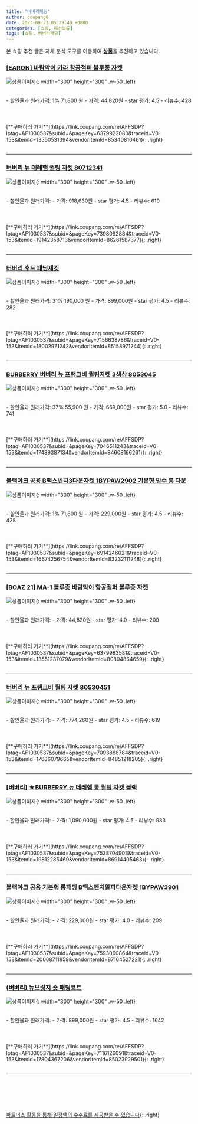 ```yaml
---
title: "버버리패딩"
author: coupang6
date: 2023-09-23 05:29:49 +0800
categories: [쇼핑, 패션의류]
tags: [쇼핑, 버버리패딩]
---
```


본 쇼핑 추천 글은 자체 분석 도구를 이용하여 [**상품**](https://link.coupang.com/a/bao1ui)을 추천하고 있습니다.

### [[EARON] 바람막이 카라 항공점퍼 블루종 자켓](https://link.coupang.com/re/AFFSDP?lptag=AF1030537&subid=&pageKey=6379922080&traceid=V0-153&itemId=13550531394&vendorItemId=85340810461)

![상품이미지](https://thumbnail8.coupangcdn.com/thumbnails/remote/230x230ex/image/vendor_inventory/1df1/fba796443bd01e3994672d773a4abe9843bd92bc1ff70c3b4a67cdde2225.jpg){: width="300" height="300" .w-50 .left}


<br>
- 할인율과 원래가격: 1%  71,800   원
- 가격: 44,820원
- star 평가: 4.5
- 리뷰수: 428
<br>
<br>
<br>
<br>
[**구매하러 가기**](https://link.coupang.com/re/AFFSDP?lptag=AF1030537&subid=&pageKey=6379922080&traceid=V0-153&itemId=13550531394&vendorItemId=85340810461){: .right}
<br>
<br>

---

### [버버리 뉴 데레햄 퀼팅 자켓 80712341](https://link.coupang.com/re/AFFSDP?lptag=AF1030537&subid=&pageKey=7398092884&traceid=V0-153&itemId=19142358713&vendorItemId=86261587377)

![상품이미지](https://thumbnail9.coupangcdn.com/thumbnails/remote/230x230ex/image/vendor_inventory/351f/101281a2fe52318c8a978ff7380fc101183aed0c784b822accc27ebe266c.jpg){: width="300" height="300" .w-50 .left}


<br>
- 할인율과 원래가격: 
- 가격: 918,630원
- star 평가: 4.5
- 리뷰수: 619
<br>
<br>
<br>
<br>
[**구매하러 가기**](https://link.coupang.com/re/AFFSDP?lptag=AF1030537&subid=&pageKey=7398092884&traceid=V0-153&itemId=19142358713&vendorItemId=86261587377){: .right}
<br>
<br>

---

### [버버리 후드 패딩재킷](https://link.coupang.com/re/AFFSDP?lptag=AF1030537&subid=&pageKey=7156638786&traceid=V0-153&itemId=18002971242&vendorItemId=85158971244)

![상품이미지](https://thumbnail8.coupangcdn.com/thumbnails/remote/230x230ex/image/vendor_inventory/f191/1ff761d98c0a16909537eb3ebc0855bfe520b884c04938ac3c46c9bb6d98.jpg){: width="300" height="300" .w-50 .left}


<br>
- 할인율과 원래가격: 31%  190,000   원
- 가격: 899,000원
- star 평가: 4.5
- 리뷰수: 282
<br>
<br>
<br>
<br>
[**구매하러 가기**](https://link.coupang.com/re/AFFSDP?lptag=AF1030537&subid=&pageKey=7156638786&traceid=V0-153&itemId=18002971242&vendorItemId=85158971244){: .right}
<br>
<br>

---

### [BURBERRY 버버리 뉴 프랭크비 퀼팅자켓 3색상 8053045](https://link.coupang.com/re/AFFSDP?lptag=AF1030537&subid=&pageKey=7046511243&traceid=V0-153&itemId=17439387134&vendorItemId=84608166261)

![상품이미지](https://thumbnail7.coupangcdn.com/thumbnails/remote/230x230ex/image/vendor_inventory/cb99/4ae55b7a4675c02b8d863be9578daa6754164bc47bd4eeb81c903d07eae7.jpg){: width="300" height="300" .w-50 .left}


<br>
- 할인율과 원래가격: 37%  55,900   원
- 가격: 669,000원
- star 평가: 5.0
- 리뷰수: 741
<br>
<br>
<br>
<br>
[**구매하러 가기**](https://link.coupang.com/re/AFFSDP?lptag=AF1030537&subid=&pageKey=7046511243&traceid=V0-153&itemId=17439387134&vendorItemId=84608166261){: .right}
<br>
<br>

---

### [블랙야크 공용 B맥스벤치3다운자켓 1BYPAW2902 기본형 발수 롱 다운](https://link.coupang.com/re/AFFSDP?lptag=AF1030537&subid=&pageKey=6914246021&traceid=V0-153&itemId=16674256754&vendorItemId=83232111248)

![상품이미지](https://thumbnail8.coupangcdn.com/thumbnails/remote/230x230ex/image/vendor_inventory/657e/f754de5c61a3c85c81e364fe752833a26b05def75c14b159467c2f4ca492.jpg){: width="300" height="300" .w-50 .left}


<br>
- 할인율과 원래가격: 1%  71,800   원
- 가격: 229,000원
- star 평가: 4.5
- 리뷰수: 428
<br>
<br>
<br>
<br>
[**구매하러 가기**](https://link.coupang.com/re/AFFSDP?lptag=AF1030537&subid=&pageKey=6914246021&traceid=V0-153&itemId=16674256754&vendorItemId=83232111248){: .right}
<br>
<br>

---

### [[BOAZ 21] MA-1 블루종 바람막이 항공점퍼 블루종 자켓](https://link.coupang.com/re/AFFSDP?lptag=AF1030537&subid=&pageKey=6379983581&traceid=V0-153&itemId=13551237079&vendorItemId=80804864659)

![상품이미지](https://thumbnail9.coupangcdn.com/thumbnails/remote/230x230ex/image/vendor_inventory/c6d9/e7d57acddde321c80bb63cd264eb62ccfa00edbee4cbe9fbd13b4c55ec59.jpg){: width="300" height="300" .w-50 .left}


<br>
- 할인율과 원래가격: 
- 가격: 44,820원
- star 평가: 4.0
- 리뷰수: 209
<br>
<br>
<br>
<br>
[**구매하러 가기**](https://link.coupang.com/re/AFFSDP?lptag=AF1030537&subid=&pageKey=6379983581&traceid=V0-153&itemId=13551237079&vendorItemId=80804864659){: .right}
<br>
<br>

---

### [버버리 뉴 프랭크비 퀼팅 자켓 80530451](https://link.coupang.com/re/AFFSDP?lptag=AF1030537&subid=&pageKey=7093888784&traceid=V0-153&itemId=17686079665&vendorItemId=84851218205)

![상품이미지](https://thumbnail8.coupangcdn.com/thumbnails/remote/230x230ex/image/vendor_inventory/2a54/b3b84cfcc71a5b4f6e77ac068711b0220959d1f55f5bc617f39a840a70af.jpg){: width="300" height="300" .w-50 .left}


<br>
- 할인율과 원래가격: 
- 가격: 774,260원
- star 평가: 4.5
- 리뷰수: 619
<br>
<br>
<br>
<br>
[**구매하러 가기**](https://link.coupang.com/re/AFFSDP?lptag=AF1030537&subid=&pageKey=7093888784&traceid=V0-153&itemId=17686079665&vendorItemId=84851218205){: .right}
<br>
<br>

---

### [[버버리] ★BURBERRY 뉴 데레햄 롱 퀼팅 자켓 블랙](https://link.coupang.com/re/AFFSDP?lptag=AF1030537&subid=&pageKey=7538704903&traceid=V0-153&itemId=19812285469&vendorItemId=86914405463)

![상품이미지](https://thumbnail6.coupangcdn.com/thumbnails/remote/230x230ex/image/vendor_inventory/c73e/070ff864f716ffd8323d29463d580b3f2d225ef7253c508abbd7ea25b5e8.jpg){: width="300" height="300" .w-50 .left}


<br>
- 할인율과 원래가격: 
- 가격: 1,090,000원
- star 평가: 4.5
- 리뷰수: 983
<br>
<br>
<br>
<br>
[**구매하러 가기**](https://link.coupang.com/re/AFFSDP?lptag=AF1030537&subid=&pageKey=7538704903&traceid=V0-153&itemId=19812285469&vendorItemId=86914405463){: .right}
<br>
<br>

---

### [블랙야크 공용 기본형 롱패딩 B맥스벤치알파다운자켓 1BYPAW3901](https://link.coupang.com/re/AFFSDP?lptag=AF1030537&subid=&pageKey=7593060864&traceid=V0-153&itemId=20068711859&vendorItemId=87164527221)

![상품이미지](https://thumbnail8.coupangcdn.com/thumbnails/remote/230x230ex/image/vendor_inventory/d442/8bedb3a2f0c51f001fe678ec5a74fc8aa33c6bbe1a1daf0deffcc0c82c52.jpg){: width="300" height="300" .w-50 .left}


<br>
- 할인율과 원래가격: 
- 가격: 229,000원
- star 평가: 4.0
- 리뷰수: 209
<br>
<br>
<br>
<br>
[**구매하러 가기**](https://link.coupang.com/re/AFFSDP?lptag=AF1030537&subid=&pageKey=7593060864&traceid=V0-153&itemId=20068711859&vendorItemId=87164527221){: .right}
<br>
<br>

---

### [(버버리) 뉴브릿지 숏 패딩코트](https://link.coupang.com/re/AFFSDP?lptag=AF1030537&subid=&pageKey=7116126091&traceid=V0-153&itemId=17804367206&vendorItemId=85023929501)

![상품이미지](https://thumbnail7.coupangcdn.com/thumbnails/remote/230x230ex/image/vendor_inventory/3d59/acf4949e5b808987f6304a6a7c2aff653305934050daf36af2010334267b.jpg){: width="300" height="300" .w-50 .left}


<br>
- 할인율과 원래가격: 
- 가격: 899,000원
- star 평가: 4.5
- 리뷰수: 1642
<br>
<br>
<br>
<br>
[**구매하러 가기**](https://link.coupang.com/re/AFFSDP?lptag=AF1030537&subid=&pageKey=7116126091&traceid=V0-153&itemId=17804367206&vendorItemId=85023929501){: .right}
<br>
<br>

---
<br><br><br><br><br> [파트너스 활동을 통해 일정액의 수수료를 제공받을 수 있습니다](https://link.coupang.com/a/bao1ui){: .right}